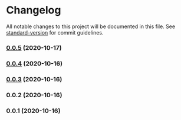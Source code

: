# Changelog

All notable changes to this project will be documented in this file. See [standard-version](https://github.com/conventional-changelog/standard-version) for commit guidelines.

### [0.0.5](https://github.com/pszabop/exec-cdk/compare/v0.0.4...v0.0.5) (2020-10-17)

### [0.0.4](https://github.com/pszabop/exec-cdk/compare/v0.0.3...v0.0.4) (2020-10-16)

### [0.0.3](https://github.com/pszabop/exec-cdk/compare/v0.0.2...v0.0.3) (2020-10-16)

### 0.0.2 (2020-10-16)

### 0.0.1 (2020-10-16)

